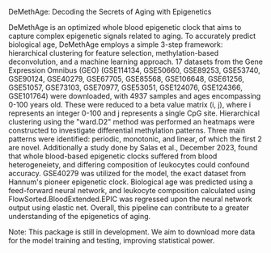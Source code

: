 DeMethAge: Decoding the Secrets of Aging with Epigenetics

DeMethAge is an optimized whole blood epigenetic clock that aims to capture complex epigenetic signals related to aging. To accurately predict biological age, DeMethAge employs a simple 3-step framework: hierarchical clustering for feature selection, methylation-based deconvolution, and a machine learning approach. 17 datasets from the Gene Expression Omnibus (GEO) (GSE114134, GSE50660, GSE89253, GSE53740, GSE90124, GSE40279, GSE67705, GSE85568, GSE106648, GSE61256, GSE51057, GSE73103, GSE70977, GSE53051, GSE124076, GSE124366, GSE101764) were downloaded, with 4937 samples and ages encompassing 0-100 years old. These were reduced to a beta value matrix (i, j), where i represents an integer 0-100 and j represents a single CpG site. Hierarchical clustering using the "ward.D2" method was performed an heatmaps were constructed to investigate differential methylation patterns. Three main patterns were identified: periodic, monotonic, and linear, of which the first 2 are novel. Additionally a study done by Salas et al., December 2023, found that whole blood-based epigenetic clocks suffered from blood heterogeneiety, and differing composition of leukocytes could confound accuracy. GSE40279 was utilized for the model, the exact dataset from Hannum's pioneer epigenetic clock. Biological age was predicted using a feed-forward neural network, and leukocyte composition calculated using FlowSorted.BloodExtended.EPIC was regressed upon the neural network output using elastic net. Overall, this pipeline can contribute to a greater understanding of the epigenetics of aging. 

Note: This package is still in development. We aim to download more data for the model training and testing, improving statistical power. 
